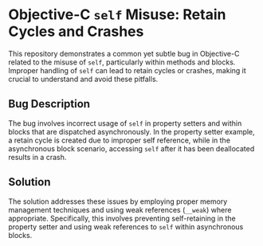 # Objective-C `self` Misuse: Retain Cycles and Crashes

This repository demonstrates a common yet subtle bug in Objective-C related to the misuse of `self`, particularly within methods and blocks.  Improper handling of `self` can lead to retain cycles or crashes, making it crucial to understand and avoid these pitfalls.

## Bug Description
The bug involves incorrect usage of `self` in property setters and within blocks that are dispatched asynchronously.  In the property setter example, a retain cycle is created due to improper self reference, while in the asynchronous block scenario, accessing `self` after it has been deallocated results in a crash.

## Solution
The solution addresses these issues by employing proper memory management techniques and using weak references (`__weak`) where appropriate.  Specifically, this involves preventing self-retaining in the property setter and using weak references to `self` within asynchronous blocks.